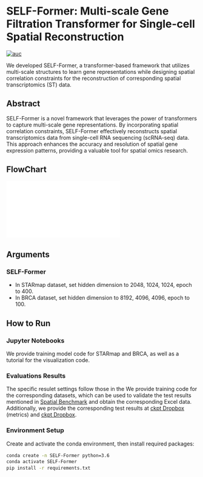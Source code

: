 # SELF-Former: Multi-scale Gene Filtration Transformer for Single-cell Spatial Reconstruction
[![auc][aucsvg]][auc] 

[aucsvg]: https://img.shields.io/badge/SELF_Former-v1.1-orange.svg
[auc]: https://github.com/bravotty/DataMining_DecisionTree

We developed SELF-Former, a transformer-based framework that utilizes multi-scale structures to learn gene representations while designing spatial correlation constraints for the reconstruction of corresponding spatial transcriptomics (ST) data.

## Abstract
SELF-Former is a novel framework that leverages the power of transformers to capture multi-scale gene representations. By incorporating spatial correlation constraints, SELF-Former effectively reconstructs spatial transcriptomics data from single-cell RNA sequencing (scRNA-seq) data. This approach enhances the accuracy and resolution of spatial gene expression patterns, providing a valuable tool for spatial omics research.

## FlowChart
![framework](./flowchart.pdf)

## Arguments
### SELF-Former

- In STARmap dataset, set hidden dimension to 2048, 1024, 1024, epoch to 400.
- In BRCA dataset, set hidden dimension to 8192, 4096, 4096, epoch to 100.

## How to Run
### Jupyter Notebooks
We provide training model code for STARmap and BRCA, as well as a tutorial for the visualization code.

### Evaluations Results
The specific resulet settings follow those in the 
We provide training code for the corresponding datasets, which can be used to validate the test results mentioned in [Spatial Benchmark](https://github.com/QuKunLab/SpatialBenchmarking) and obtain the corresponding Excel data. Additionally, we provide the corresponding test results at [ckpt Dropbox](https://www.dropbox.com/scl/fo/zej4p6bpdeod7cy1zyhlt/AAivuqIGXwrSap0ivaV1Yco?rlkey=rz2e1wl42dm7fhdxjh8g9pspn&st=hn1me3uc&dl=0) (metrics) and [ckpt Dropbox](https://www.dropbox.com/scl/fo/4lopmdwli7q2tnzxf0og2/ANFazSNg4e3odeuthAYoPu4?rlkey=fpkthdm88ouf18pt0bav8z77b&st=ofy4nx7s&dl=0).

### Environment Setup
Create and activate the conda environment, then install required packages:
```bash
conda create -n SELF-Former python=3.6
conda activate SELF-Former
pip install -r requirements.txt

